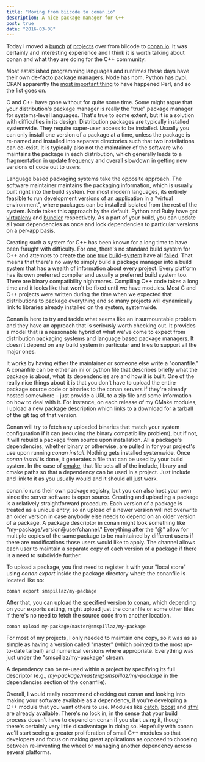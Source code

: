 ```yaml
---
title: "Moving from biicode to conan.io"
description: A nice package manager for C++
post: true
date: "2016-03-08"
---
```


Today I moved a [bunch](https://www.conan.io/source/cmake-include-guard/master/smspillaz/cmake-include-guard) [of](https://www.conan.io/source/cmake-unit/master/smspillaz/cmake-unit) [projects](https://www.conan.io/source/accelerate-target-cmake/master/smspillaz/accelerate-target-cmake) over from biicode to [conan.io](http://conan.io/). It was certainly and interesting experience and I think it is worth talking about conan and what they are doing for the C++ community.

Most established programming languages and runtimes these days have their own de-facto package managers. Node has npm, Python has pypi. CPAN apparently the [most important thing](https://en.wikipedia.org/wiki/Perl#CPAN_Acme) to have happened Perl, and so the list goes on.

C and C++ have gone without for quite some time. Some might argue that your distribution's package manager is really the "true" package manager for systems-level languages. That's true to some extent, but it is a solution with difficulties in its design. Distribution packages are typically installed systemwide. They require super-user access to be installed. Usually you can only install one version of a package at a time, unless the package is re-named and installed into separate directories such that two installations can co-exist. It is typically also not the maintainer of the software who maintains the package in each distribution, which generally leads to a fragmentation in update frequency and overall slowdown in getting new versions of code out to users.

Language based packaging systems take the opposite approach. The software maintainer maintains the packaging information, which is usually built right into the build system. For most modern languages, its entirely feasible to run development versions of an application in a "virtual environment", where packages can be installed isolated from the rest of the system. Node takes this approach by the default. Python and Ruby have got [virtualenv](https://virtualenv.readthedocs.org/) and [bundler](http://bundler.io/) respectively. As a part of your build, you can update all your dependencies as once and lock dependencies to particular versions on a per-app basis.

Creating such a system for C++ has been known for a long time to have been fraught with difficulty. For one, there's no standard build system for C++ and attempts to create [the](https://www.gnu.org/software/automake/) [one](http://cmake.org/) [true](http://scons.org/) [build](http://www.boost.org/build/)\-[system](https://gyp.gsrc.io/docs/UserDocumentation.md) have all [failed](https://xkcd.com/927/). That means that there's no way to simply build a package manager into a build system that has a wealth of information about every project. Every platform has its own preferred compiler and usually a preferred build system too. There are binary compatibility nightmares. Compiling C++ code takes a long time and it looks like that won't be fixed until we have modules. Most C and C++ projects were written during the time when we expected that distributions to package everything and so many projects will dynamically link to libraries already installed on the system, systemwide.

Conan is here to try and tackle what seems like an insurmountable problem and they have an approach that is seriously worth checking out. It provides a model that is a reasonable hybrid of what we've come to expect from distribution packaging systems and language based package managers. It doesn't depend on any build system in particular and tries to support all the major ones.

It works by having either the maintainer or someone else write a "conanfile." A conanfile can be either an ini or python file that describes briefly what the package is about, what its dependencies are and how it is built. One of the really nice things about it is that you don't have to upload the entire package source code or binaries to the conan servers if they're already hosted somewhere - just provide a URL to a zip file and some information on how to deal with it. For instance, on each release of my CMake modules, I upload a new package description which links to a download for a tarball of the git tag of that version.

Conan will try to fetch any uploaded binaries that match your system configuration if it can (reducing the binary compatibility problem), but if not, it will rebuild a package from source upon installation. All a package's dependencies, whether binary or otherwise, are pulled in for your project's use upon running _conan install_. Nothing gets installed systemwide. Once _conan install_ is done, it generates a file that can be used by your build system. In the case of [cmake](http://docs.conan.io/en/latest/integrations/cmake.html), that file sets all of the include, library and cmake paths so that a dependency can be used in a project. Just include and link to it as you usually would and it should all just work.

conan.io runs their own package registry, but you can also host your own since the server software is open source. Creating and uploading a package is a relatively straightforward procedure. Each version of a package is treated as a unique entry, so an upload of a newer version will not overwrite an older version in case anybody else needs to depend on an older version of a package. A package descriptor in conan might look something like "my-package/version@user/channel." Everything after the "@" allow for multiple copies of the same package to be maintained by different users if there are modifications those users would like to apply. The channel allows each user to maintain a separate copy of each version of a package if there is a need to subdivide further.

To upload a package, you first need to register it with your "local store" using *conan export* inside the package directory where the conanfile is located like so:

```
conan export smspillaz/my-package
```

After that, you can upload the specified version to conan, which depending on your exports setting, might upload just the conanfile or some other files if there's no need to fetch the source code from another location.

```
conan upload my-package/master@smspillaz/my-package
```

For most of my projects, I only needed to maintain one copy, so it was as as simple as having a version called "master" (which pointed to the most up-to-date tarball) and numerical versions where appropriate. Everything was just under the "smspillaz/my-package" stream.

A dependency can be re-used within a project by specifying its full descriptor (e.g., _my-package/master@smspillaz/my-package_ in the dependencies section of the conanfile).

Overall, I would really recommend checking out conan and looking into making your software available as a dependency, if you're developing a C++ module that you want others to use. Modules like [catch](https://www.conan.io/source/catch/1.3.0/TyRoXx/stable), [boost](https://www.conan.io/source/Boost/1.60.0/lasote/testing) and [sfml](https://www.conan.io/source/sfml/2015.8.12/TyRoXx/develop) are already available. There's no lock in, in the sense that your build process doesn't have to depend on conan if you start using it, though there's certainly very little disadvantage in doing so. Hopefully with conan we'll start seeing a greater proliferation of small C++ modules so that developers and focus on making great applications as opposed to choosing between re-inventing the wheel or managing another dependency across several platforms.
